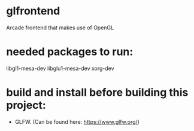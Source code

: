 # glfrontend
Arcade frontend that makes use of OpenGL


# needed packages to run:
libgl1-mesa-dev libglu1-mesa-dev xorg-dev

# build and install before building this project:
 * GLFW. (Can be found here: https://www.glfw.org/)
 

